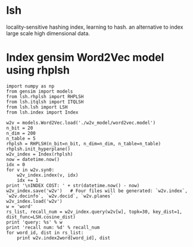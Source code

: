 # lsh
locality-sensitive hashing index, learning to hash.
an alternative to index large scale high dimensional data.

# Index gensim Word2Vec model using rhplsh

    import numpy as np
    from gensim import models
    from lsh.rhplsh import RHPLSH
    from lsh.itqlsh import ITQLSH
    from lsh.lsh import LSH
    from lsh.index import Index
    
    w2v = models.Word2Vec.load('./w2v_model/word2vec.model')
    n_bit = 20
    n_dim = 200
    n_table = 5
    rhplsh = RHPLSH(n_bit=n_bit, n_dim=n_dim, n_table=n_table)
    rhplsh.init_hyperplane()
    w2v_index = Index(rhplsh)
    now = datetime.now()
    idx = 0
    for v in w2v.syn0:
        w2v_index.index(v, idx)
        idx += 1
    print '\nINDEX COST: ' + str(datetime.now() - now)
    w2v_index.save('w2v')   # Four files will be generated: `w2v.index`, `w2v.docinfo`, `w2v.docid`, `w2v.planes`
    w2v_index.load('w2v')
    w = 'word'
    rs_list, recall_num = w2v_index.query(w2v[w], topk=30, key_dist=1, dist_func=LSH.cosine_dist)
    print 'query: %s' % w
    print 'recall num: %d' % recall_num
    for word_id, dist in rs_list:
        print w2v.index2word[word_id], dist

